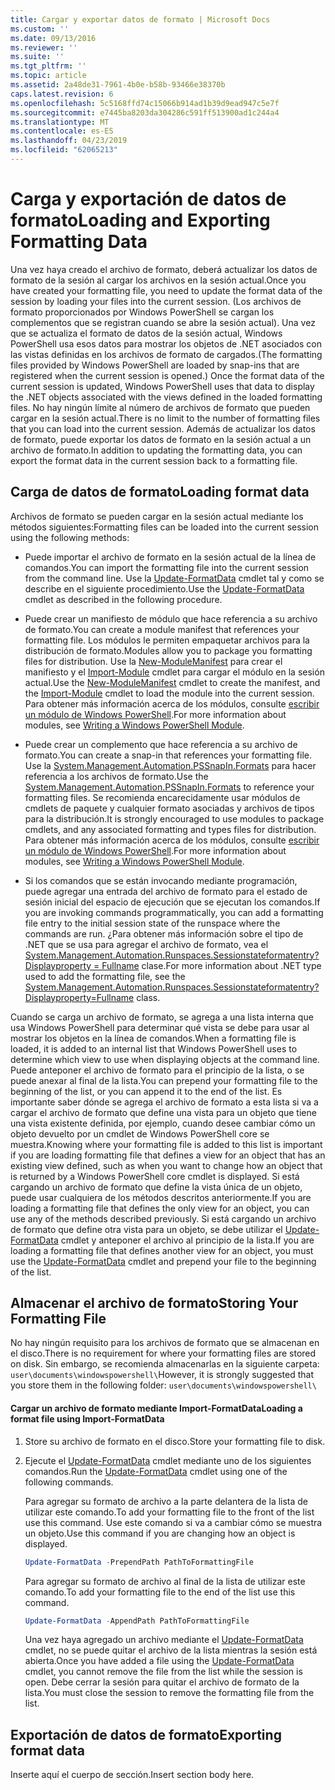 ```yaml
---
title: Cargar y exportar datos de formato | Microsoft Docs
ms.custom: ''
ms.date: 09/13/2016
ms.reviewer: ''
ms.suite: ''
ms.tgt_pltfrm: ''
ms.topic: article
ms.assetid: 2a48de31-7961-4b0e-b58b-93466e38370b
caps.latest.revision: 6
ms.openlocfilehash: 5c5168ffd74c15066b914ad1b39d9ead947c5e7f
ms.sourcegitcommit: e7445ba8203da304286c591ff513900ad1c244a4
ms.translationtype: MT
ms.contentlocale: es-ES
ms.lasthandoff: 04/23/2019
ms.locfileid: "62065213"
---
```

# <a name="loading-and-exporting-formatting-data"></a><span data-ttu-id="73f18-102">Carga y exportación de datos de formato</span><span class="sxs-lookup"><span data-stu-id="73f18-102">Loading and Exporting Formatting Data</span></span>

<span data-ttu-id="73f18-103">Una vez haya creado el archivo de formato, deberá actualizar los datos de formato de la sesión al cargar los archivos en la sesión actual.</span><span class="sxs-lookup"><span data-stu-id="73f18-103">Once you have created your formatting file, you need to update the format data of the session by loading your files into the current session.</span></span> <span data-ttu-id="73f18-104">(Los archivos de formato proporcionados por Windows PowerShell se cargan los complementos que se registran cuando se abre la sesión actual). Una vez que se actualiza el formato de datos de la sesión actual, Windows PowerShell usa esos datos para mostrar los objetos de .NET asociados con las vistas definidas en los archivos de formato de cargados.</span><span class="sxs-lookup"><span data-stu-id="73f18-104">(The formatting files provided by Windows PowerShell are loaded by snap-ins that are registered when the current session is opened.) Once the format data of the current session is updated, Windows PowerShell uses that data to display the .NET objects associated with the views defined in the loaded formatting files.</span></span> <span data-ttu-id="73f18-105">No hay ningún límite al número de archivos de formato que pueden cargar en la sesión actual.</span><span class="sxs-lookup"><span data-stu-id="73f18-105">There is no limit to the number of formatting files that you can load into the current session.</span></span> <span data-ttu-id="73f18-106">Además de actualizar los datos de formato, puede exportar los datos de formato en la sesión actual a un archivo de formato.</span><span class="sxs-lookup"><span data-stu-id="73f18-106">In addition to updating the formatting data, you can export the format data in the current session back to a formatting file.</span></span>

## <a name="loading-format-data"></a><span data-ttu-id="73f18-107">Carga de datos de formato</span><span class="sxs-lookup"><span data-stu-id="73f18-107">Loading format data</span></span>

<span data-ttu-id="73f18-108">Archivos de formato se pueden cargar en la sesión actual mediante los métodos siguientes:</span><span class="sxs-lookup"><span data-stu-id="73f18-108">Formatting files can be loaded into the current session using the following methods:</span></span>

- <span data-ttu-id="73f18-109">Puede importar el archivo de formato en la sesión actual de la línea de comandos.</span><span class="sxs-lookup"><span data-stu-id="73f18-109">You can import the formatting file into the current session from the command line.</span></span> <span data-ttu-id="73f18-110">Use la [Update-FormatData](/powershell/module/Microsoft.PowerShell.Utility/Update-FormatData) cmdlet tal y como se describe en el siguiente procedimiento.</span><span class="sxs-lookup"><span data-stu-id="73f18-110">Use the [Update-FormatData](/powershell/module/Microsoft.PowerShell.Utility/Update-FormatData) cmdlet as described in the following procedure.</span></span>

- <span data-ttu-id="73f18-111">Puede crear un manifiesto de módulo que hace referencia a su archivo de formato.</span><span class="sxs-lookup"><span data-stu-id="73f18-111">You can create a module manifest that references your formatting file.</span></span> <span data-ttu-id="73f18-112">Los módulos le permiten empaquetar archivos para la distribución de formato.</span><span class="sxs-lookup"><span data-stu-id="73f18-112">Modules allow you to package you formatting files for distribution.</span></span> <span data-ttu-id="73f18-113">Use la [New-ModuleManifest](/powershell/module/Microsoft.PowerShell.Core/New-ModuleManifest) para crear el manifiesto y el [Import-Module](/powershell/module/Microsoft.PowerShell.Core/Import-Module) cmdlet para cargar el módulo en la sesión actual.</span><span class="sxs-lookup"><span data-stu-id="73f18-113">Use the [New-ModuleManifest](/powershell/module/Microsoft.PowerShell.Core/New-ModuleManifest) cmdlet to create the manifest, and the [Import-Module](/powershell/module/Microsoft.PowerShell.Core/Import-Module) cmdlet to load the module into the current session.</span></span> <span data-ttu-id="73f18-114">Para obtener más información acerca de los módulos, consulte [escribir un módulo de Windows PowerShell](../module/writing-a-windows-powershell-module.md).</span><span class="sxs-lookup"><span data-stu-id="73f18-114">For more information about modules, see [Writing a Windows PowerShell Module](../module/writing-a-windows-powershell-module.md).</span></span>

- <span data-ttu-id="73f18-115">Puede crear un complemento que hace referencia a su archivo de formato.</span><span class="sxs-lookup"><span data-stu-id="73f18-115">You can create a snap-in that references your formatting file.</span></span> <span data-ttu-id="73f18-116">Use la [System.Management.Automation.PSSnapIn.Formats](/dotnet/api/System.Management.Automation.PSSnapIn.Formats) para hacer referencia a los archivos de formato.</span><span class="sxs-lookup"><span data-stu-id="73f18-116">Use the [System.Management.Automation.PSSnapIn.Formats](/dotnet/api/System.Management.Automation.PSSnapIn.Formats) to reference your formatting files.</span></span> <span data-ttu-id="73f18-117">Se recomienda encarecidamente usar módulos de cmdlets de paquete y cualquier formato asociadas y archivos de tipos para la distribución.</span><span class="sxs-lookup"><span data-stu-id="73f18-117">It is strongly encouraged to use modules to package cmdlets, and any associated formatting and types files for distribution.</span></span> <span data-ttu-id="73f18-118">Para obtener más información acerca de los módulos, consulte [escribir un módulo de Windows PowerShell](../module/writing-a-windows-powershell-module.md).</span><span class="sxs-lookup"><span data-stu-id="73f18-118">For more information about modules, see [Writing a Windows PowerShell Module](../module/writing-a-windows-powershell-module.md).</span></span>

- <span data-ttu-id="73f18-119">Si los comandos que se están invocando mediante programación, puede agregar una entrada del archivo de formato para el estado de sesión inicial del espacio de ejecución que se ejecutan los comandos.</span><span class="sxs-lookup"><span data-stu-id="73f18-119">If you are invoking commands programmatically, you can add a formatting file entry to the initial session state of the runspace where the commands are run.</span></span> <span data-ttu-id="73f18-120">¿Para obtener más información sobre el tipo de .NET que se usa para agregar el archivo de formato, vea el [System.Management.Automation.Runspaces.Sessionstateformatentry? Displayproperty = Fullname](/dotnet/api/System.Management.Automation.Runspaces.SessionStateFormatEntry) clase.</span><span class="sxs-lookup"><span data-stu-id="73f18-120">For more information about .NET type used to add the formatting file, see the [System.Management.Automation.Runspaces.Sessionstateformatentry?Displayproperty=Fullname](/dotnet/api/System.Management.Automation.Runspaces.SessionStateFormatEntry) class.</span></span>

<span data-ttu-id="73f18-121">Cuando se carga un archivo de formato, se agrega a una lista interna que usa Windows PowerShell para determinar qué vista se debe para usar al mostrar los objetos en la línea de comandos.</span><span class="sxs-lookup"><span data-stu-id="73f18-121">When a formatting file is loaded, it is added to an internal list that Windows PowerShell uses to determine which view to use when displaying objects at the command line.</span></span> <span data-ttu-id="73f18-122">Puede anteponer el archivo de formato para el principio de la lista, o se puede anexar al final de la lista.</span><span class="sxs-lookup"><span data-stu-id="73f18-122">You can prepend your formatting file to the beginning of the list, or you can append it to the end of the list.</span></span> <span data-ttu-id="73f18-123">Es importante saber dónde se agrega el archivo de formato a esta lista si va a cargar el archivo de formato que define una vista para un objeto que tiene una vista existente definida, por ejemplo, cuando desee cambiar cómo un objeto devuelto por un cmdlet de Windows PowerShell core se  muestra.</span><span class="sxs-lookup"><span data-stu-id="73f18-123">Knowing where your formatting file is added to this list is important if you are loading formatting file that defines a view for an object that has an existing view defined, such as when you want to change how an object that is returned by a Windows PowerShell core cmdlet is displayed.</span></span> <span data-ttu-id="73f18-124">Si está cargando un archivo de formato que define la vista única de un objeto, puede usar cualquiera de los métodos descritos anteriormente.</span><span class="sxs-lookup"><span data-stu-id="73f18-124">If you are loading a formatting file that defines the only view for an object, you can use any of the methods described previously.</span></span>  <span data-ttu-id="73f18-125">Si está cargando un archivo de formato que define otra vista para un objeto, se debe utilizar el [Update-FormatData](/powershell/module/Microsoft.PowerShell.Utility/Update-FormatData) cmdlet y anteponer el archivo al principio de la lista.</span><span class="sxs-lookup"><span data-stu-id="73f18-125">If you are loading a formatting file that defines another view for an object, you must use the [Update-FormatData](/powershell/module/Microsoft.PowerShell.Utility/Update-FormatData) cmdlet and prepend your file to the beginning of the list.</span></span>

## <a name="storing-your-formatting-file"></a><span data-ttu-id="73f18-126">Almacenar el archivo de formato</span><span class="sxs-lookup"><span data-stu-id="73f18-126">Storing Your Formatting File</span></span>

<span data-ttu-id="73f18-127">No hay ningún requisito para los archivos de formato que se almacenan en el disco.</span><span class="sxs-lookup"><span data-stu-id="73f18-127">There is no requirement for where your formatting files are stored on disk.</span></span> <span data-ttu-id="73f18-128">Sin embargo, se recomienda almacenarlas en la siguiente carpeta: `user\documents\windowspowershell\`</span><span class="sxs-lookup"><span data-stu-id="73f18-128">However, it is strongly suggested that you store them in the following folder: `user\documents\windowspowershell\`</span></span>

#### <a name="loading-a-format-file-using-import-formatdata"></a><span data-ttu-id="73f18-129">Cargar un archivo de formato mediante Import-FormatData</span><span class="sxs-lookup"><span data-stu-id="73f18-129">Loading a format file using Import-FormatData</span></span>

1. <span data-ttu-id="73f18-130">Store su archivo de formato en el disco.</span><span class="sxs-lookup"><span data-stu-id="73f18-130">Store your formatting file to disk.</span></span>

2. <span data-ttu-id="73f18-131">Ejecute el [Update-FormatData](/powershell/module/Microsoft.PowerShell.Utility/Update-FormatData) cmdlet mediante uno de los siguientes comandos.</span><span class="sxs-lookup"><span data-stu-id="73f18-131">Run the [Update-FormatData](/powershell/module/Microsoft.PowerShell.Utility/Update-FormatData) cmdlet using one of the following commands.</span></span>

   <span data-ttu-id="73f18-132">Para agregar su formato de archivo a la parte delantera de la lista de utilizar este comando.</span><span class="sxs-lookup"><span data-stu-id="73f18-132">To add your formatting file to the front of the list use this command.</span></span> <span data-ttu-id="73f18-133">Use este comando si va a cambiar cómo se muestra un objeto.</span><span class="sxs-lookup"><span data-stu-id="73f18-133">Use this command if you are changing how an object is displayed.</span></span>

   ```powershell
   Update-FormatData -PrependPath PathToFormattingFile
   ```

   <span data-ttu-id="73f18-134">Para agregar su formato de archivo al final de la lista de utilizar este comando.</span><span class="sxs-lookup"><span data-stu-id="73f18-134">To add your formatting file to the end of the list use this command.</span></span>

   ```powershell
   Update-FormatData -AppendPath PathToFormattingFile
   ```

   <span data-ttu-id="73f18-135">Una vez haya agregado un archivo mediante el [Update-FormatData](/powershell/module/Microsoft.PowerShell.Utility/Update-FormatData) cmdlet, no se puede quitar el archivo de la lista mientras la sesión está abierta.</span><span class="sxs-lookup"><span data-stu-id="73f18-135">Once you have added a file using the [Update-FormatData](/powershell/module/Microsoft.PowerShell.Utility/Update-FormatData) cmdlet, you cannot remove the file from the list while the session is open.</span></span> <span data-ttu-id="73f18-136">Debe cerrar la sesión para quitar el archivo de formato de la lista.</span><span class="sxs-lookup"><span data-stu-id="73f18-136">You must close the session to remove the formatting file from the list.</span></span>

## <a name="exporting-format-data"></a><span data-ttu-id="73f18-137">Exportación de datos de formato</span><span class="sxs-lookup"><span data-stu-id="73f18-137">Exporting format data</span></span>

<span data-ttu-id="73f18-138">Inserte aquí el cuerpo de sección.</span><span class="sxs-lookup"><span data-stu-id="73f18-138">Insert section body here.</span></span>
